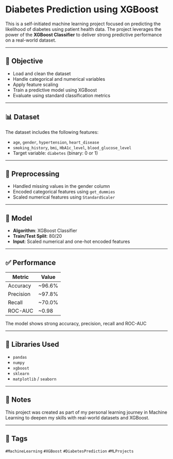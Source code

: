 # Diabetes Prediction using XGBoost

This is a self-initiated machine learning project focused on predicting the likelihood of diabetes using patient health data. The project leverages the power of the **XGBoost Classifier** to deliver strong predictive performance on a real-world dataset.

---

## 🧾 Objective

- Load and clean the dataset
- Handle categorical and numerical variables
- Apply feature scaling
- Train a predictive model using XGBoost
- Evaluate using standard classification metrics

---

## 📊 Dataset

The dataset includes the following features:

- `age`, `gender`, `hypertension`, `heart_disease`
- `smoking_history`, `bmi`, `HbA1c_level`, `blood_glucose_level`
- Target variable: `diabetes` (binary: 0 or 1)

---

## 🧹 Preprocessing

- Handled missing values in the gender column
- Encoded categorical features using `get_dummies`
- Scaled numerical features using `StandardScaler`

---

## 🧠 Model

- **Algorithm**: XGBoost Classifier
- **Train/Test Split**: 80/20
- **Input**: Scaled numerical and one-hot encoded features

---

## ✅ Performance

| Metric     | Value   |
|------------|---------|
| Accuracy   | ~96.6%  |
| Precision  | ~97.8%  |
| Recall     | ~70.0%  |
| ROC-AUC    | ~0.98   |

The model shows strong accuracy, precision, recall and ROC-AUC  

---

## 🧰 Libraries Used

- `pandas`
- `numpy`
- `xgboost`
- `sklearn`
- `matplotlib` / `seaborn` 

---

## 📌 Notes

This project was created as part of my personal learning journey in Machine Learning to deepen my skills with real-world datasets and XGBoost.

---

## 🚀 Tags

`#MachineLearning` `#XGBoost` `#DiabetesPrediction` `#MLProjects`
